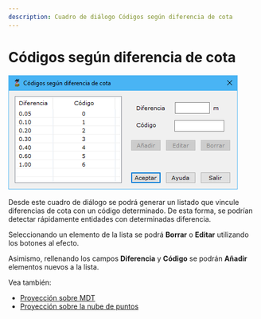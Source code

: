 ```yaml
---
description: Cuadro de diálogo Códigos según diferencia de cota
---
```


# Códigos según diferencia de cota

![Cuadro de diálogo Códigos según diferencia de cota](<../../../.gitbook/assets/image (151).png>)

Desde este cuadro de diálogo se podrá generar un listado que vincule diferencias de cota con un código determinado. De esta forma, se podrían detectar rápidamente entidades con determinadas diferencia.

Seleccionando un elemento de la lista se podrá **Borrar** o **Editar** utilizando los botones al efecto.

Asimismo, rellenando los campos **Diferencia** y **Código** se podrán **Añadir** elementos nuevos a la lista.

Vea también:

* [Proyección sobre MDT](./)
* [Proyección sobre la nube de puntos](../../modulo-laser/generar/proyeccion-sobre-la-nube-de-puntos.md)
